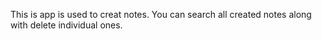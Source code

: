 This is app is used to creat notes. You can search all created notes along with delete individual ones.
